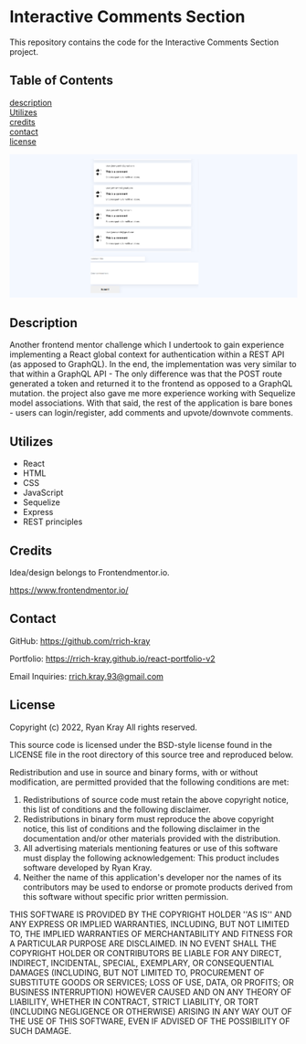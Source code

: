 # Interactive Comments Section

This repository contains the code for the Interactive Comments Section project.

## Table of Contents

[description](#description)  
[Utilizes](#utilizes)  
[credits](#credits)  
[contact](#contact)  
[license](#license)

![Main screenshot](./screen1.png)

## Description

Another frontend mentor challenge which I undertook to gain experience implementing a React global context for authentication within a REST API (as apposed to GraphQL). In the end, the implementation was very similar to that within a GraphQL API - The only difference was that the POST route generated a token and returned it to the frontend as opposed to a GraphQL mutation. the project also gave me more experience working with Sequelize model associations. With that said, the rest of the application is bare bones - users can login/register, add comments and upvote/downvote comments.

## Utilizes

- React
- HTML
- CSS
- JavaScript
- Sequelize
- Express
- REST principles

## Credits

Idea/design belongs to Frontendmentor.io.

https://www.frontendmentor.io/

## Contact

GitHub:
https://github.com/rrich-kray

Portfolio:
https://rrich-kray.github.io/react-portfolio-v2

Email Inquiries:
rrich.kray.93@gmail.com

## License

Copyright (c) 2022, Ryan Kray
All rights reserved.

This source code is licensed under the BSD-style license found in the LICENSE file in the root directory of this source tree and reproduced below.

Redistribution and use in source and binary forms, with or without modification, are permitted provided that the following conditions are met:

1. Redistributions of source code must retain the above copyright notice, this list of conditions and the following disclaimer.
2. Redistributions in binary form must reproduce the above copyright notice, this list of conditions and the following disclaimer in the documentation and/or other materials provided with the distribution.
3. All advertising materials mentioning features or use of this software must display the following acknowledgement: This product includes software developed by Ryan Kray.
4. Neither the name of this application's developer nor the names of its contributors may be used to endorse or promote products derived from this software without specific prior written permission.

THIS SOFTWARE IS PROVIDED BY THE COPYRIGHT HOLDER ''AS IS'' AND ANY EXPRESS OR IMPLIED WARRANTIES, INCLUDING, BUT NOT LIMITED TO, THE IMPLIED WARRANTIES OF MERCHANTABILITY AND FITNESS FOR A PARTICULAR PURPOSE ARE DISCLAIMED. IN NO EVENT SHALL THE COPYRIGHT HOLDER OR CONTRIBUTORS BE LIABLE FOR ANY DIRECT, INDIRECT, INCIDENTAL, SPECIAL, EXEMPLARY, OR CONSEQUENTIAL DAMAGES (INCLUDING, BUT NOT LIMITED TO, PROCUREMENT OF SUBSTITUTE GOODS OR SERVICES; LOSS OF USE, DATA, OR PROFITS; OR BUSINESS INTERRUPTION) HOWEVER CAUSED AND ON ANY THEORY OF LIABILITY, WHETHER IN CONTRACT, STRICT LIABILITY, OR TORT (INCLUDING NEGLIGENCE OR OTHERWISE) ARISING IN ANY WAY OUT OF THE USE OF THIS SOFTWARE, EVEN IF ADVISED OF THE POSSIBILITY OF SUCH DAMAGE.
